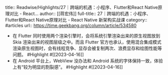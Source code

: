 title:: Readwise/Highlights/27｜跨端的机遇：小程序、Flutter和React Native原理对比 - React...
author:: [[蒋宏伟]]
full-title:: 27｜跨端的机遇：小程序、Flutter和React Native原理对比 - React Native 新架构实战课
category:: #articles
url:: https://time.geekbang.org/column/article/534580
- 在 Flutter 同时使用两个渲染引擎时，会将系统引擎渲染出来的原生视图放到 Skia 渲染出来的视图层级之中。而且 Flutter 官方也承认，使用混合集成模式渲染原生视图时，会有线程竞争、显存会被复制两次、浪费显存和绘图性能等问题。 #Highlight #[[2023-04-16]]
- 在 Android 平台上，WebView 没办法和  Android 系统的字体保持一致，体验上有“较为明显的割裂感”。 #Highlight #[[2023-04-16]]